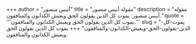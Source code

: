 +++
author = "أنيس منصور"
title = "مقولة أنيس منصور"
description = "مقولة أنيس منصور: يموت كل الذين يقولون الحق ويعيش الكذابون والمنافقون."
quote = '''يموت كل الذين يقولون الحق ويعيش الكذابون والمنافقون.'''
slug = "يموت-كل-الذين-يقولون-الحق-ويعيش-الكذابون-والمنافقون"
+++
يموت كل الذين يقولون الحق ويعيش الكذابون والمنافقون.
